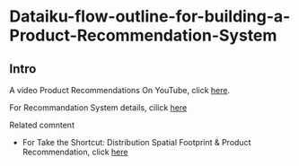 # Dataiku-flow-outline-for-building-a-Product-Recommendation-System

## Intro

A video Product Recommendations On YouTube, click [here](https://www.youtube.com/watch?v=J_qp43Bycdk).

For Recommandation System details, cilick [here](https://www.dataiku.com/product/plugins/recommendation-system/)

Related comntent
- For Take the Shortcut: Distribution Spatial Footprint & Product Recommendation, click [here](https://community.dataiku.com/discussion/27633/take-the-shortcut-distribution-spatial-footprint-product-recommendation?utm_source=community-search&utm_medium=organic-search&utm_term=product+recommendation)
